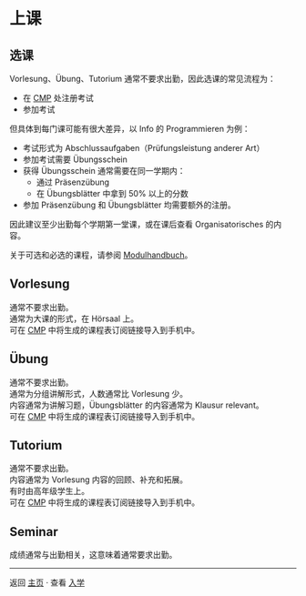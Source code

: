 # 上课

## 选课

Vorlesung、Übung、Tutorium 通常不要求出勤，因此选课的常见流程为：

- 在 [CMP](入学#cmp) 处注册考试
- 参加考试

但具体到每门课可能有很大差异，以 Info 的 Programmieren 为例：

- 考试形式为 Abschlussaufgaben（Prüfungsleistung anderer Art）
- 参加考试需要 Übungsschein
- 获得 Übungsschein 通常需要在同一学期内：
  - 通过 Präsenzübung
  - 在 Übungsblätter 中拿到 50% 以上的分数
- 参加 Präsenzübung 和 Übungsblätter 均需要额外的注册。

因此建议至少出勤每个学期第一堂课，或在课后查看 Organisatorisches 的内容。

关于可选和必选的课程，请参阅 [Modulhandbuch](入学#mhb)。

## Vorlesung

通常不要求出勤。  
通常为大课的形式，在 Hörsaal 上。  
可在 [CMP](入学#cmp) 中将生成的课程表订阅链接导入到手机中。

## Übung

通常不要求出勤。  
通常为分组讲解形式，人数通常比 Vorlesung 少。  
内容通常为讲解习题，Übungsblätter 的内容通常为 Klausur relevant。  
可在 [CMP](入学#cmp) 中将生成的课程表订阅链接导入到手机中。

## Tutorium

通常不要求出勤。  
内容通常为 Vorlesung 内容的回顾、补充和拓展。  
有时由高年级学生上。  
可在 [CMP](入学#cmp) 中将生成的课程表订阅链接导入到手机中。

## Seminar

成绩通常与出勤相关，这意味着通常要求出勤。

---

返回 [主页](README) · 查看 [入学](入学)
